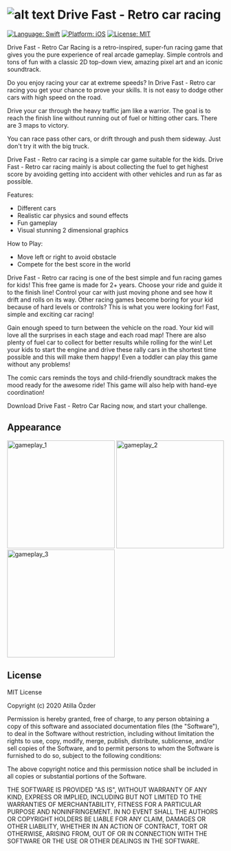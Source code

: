 # ![alt text][logo] Drive Fast - Retro car racing
[logo]: https://github.com/atillaozder/retro-ios/blob/master/src/Resources/Assets.xcassets/AppIcon.appiconset/Icon-29.png "Drive Fast - Retro car racing"

[![Language: Swift](https://img.shields.io/badge/language-Swift-orange.svg)](https://developer.apple.com/swift/) [![Platform: iOS](https://img.shields.io/badge/platform-iOS-000000.svg)](https://cocoapods.org/) [![License: MIT](https://img.shields.io/badge/License-MIT-green.svg)](https://opensource.org/licenses/MIT)


Drive Fast - Retro Car Racing is a retro-inspired, super-fun racing game that gives you the pure experience of real arcade gameplay. Simple controls and tons of fun with a classic 2D top-down view, amazing pixel art and an iconic soundtrack.

Do you enjoy racing your car at extreme speeds? In Drive Fast - Retro car racing you get your chance to prove your skills. It is not easy to dodge other cars with high speed on the road.

Drive your car through the heavy traffic jam like a warrior. The goal is to reach the finish line without running out of fuel or hitting other cars. There are 3 maps to victory.

You can race pass other cars, or drift through and push them sideway. Just don't try it with the big truck. 

Drive Fast - Retro car racing is a simple car game suitable for the kids. Drive Fast - Retro car racing mainly is about collecting the fuel to get highest score by avoiding getting into accident with other vehicles and run as far as possible.

Features:
- Different cars
- Realistic car physics and sound effects
- Fun gameplay
- Visual stunning 2 dimensional graphics

How to Play:
- Move left or right to avoid obstacle 
- Compete for the best score in the world

Drive Fast - Retro car racing is one of the best simple and fun racing games for kids! This free game is made for 2+ years. Choose your ride and guide it to the finish line! Control your car with just moving phone and see how it drift and rolls on its way. Other racing games become boring for your kid because of hard levels or controls? This is what you were looking for! Fast, simple and exciting car racing!

Gain enough speed to turn between the vehicle on the road. Your kid will love all the surprises in each stage and each road map! There are also plenty of fuel car to collect for better results while rolling for the win! Let your kids to start the engine and drive these rally cars in the shortest time possible and this will make them happy! Even a toddler can play this game without any problems!

The comic cars reminds the toys and child-friendly soundtrack makes the mood ready for the awesome ride! This game will also help with hand-eye coordination!

Download Drive Fast - Retro Car Racing now, and start your challenge.

## Appearance

<p>
  <img src="https://github.com/atillaozder/retro-ios/blob/master/resources/screenshots/ipx/ipx1.png" alt="gameplay_1" width="250">
  <img src="https://github.com/atillaozder/retro-ios/blob/master/resources/screenshots/ipx/ipx3.png" alt="gameplay_2" width="250">
  <img src="https://github.com/atillaozder/retro-ios/blob/master/resources/screenshots/ipx/ipx5.png" alt="gameplay_3" width="250">
</p>

## License

MIT License

Copyright (c) 2020 Atilla Özder

Permission is hereby granted, free of charge, to any person obtaining a copy
of this software and associated documentation files (the "Software"), to deal
in the Software without restriction, including without limitation the rights
to use, copy, modify, merge, publish, distribute, sublicense, and/or sell
copies of the Software, and to permit persons to whom the Software is
furnished to do so, subject to the following conditions:

The above copyright notice and this permission notice shall be included in all
copies or substantial portions of the Software.

THE SOFTWARE IS PROVIDED "AS IS", WITHOUT WARRANTY OF ANY KIND, EXPRESS OR
IMPLIED, INCLUDING BUT NOT LIMITED TO THE WARRANTIES OF MERCHANTABILITY,
FITNESS FOR A PARTICULAR PURPOSE AND NONINFRINGEMENT. IN NO EVENT SHALL THE
AUTHORS OR COPYRIGHT HOLDERS BE LIABLE FOR ANY CLAIM, DAMAGES OR OTHER
LIABILITY, WHETHER IN AN ACTION OF CONTRACT, TORT OR OTHERWISE, ARISING FROM,
OUT OF OR IN CONNECTION WITH THE SOFTWARE OR THE USE OR OTHER DEALINGS IN THE
SOFTWARE.
